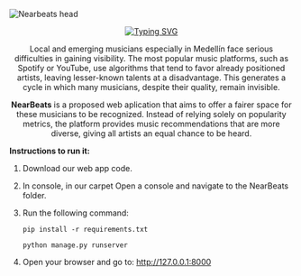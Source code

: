 ![Nearbeats head](https://github.com/user-attachments/assets/40f98b1c-3900-4a1f-8906-f0ee931090b9)



<div align="center">
  
[![Typing SVG](https://readme-typing-svg.demolab.com?font=Dancing+Script&size=30&pause=1000&center=true&vCenter=true&width=435&lines=Project+Description)](https://git.io/typing-svg)

Local and emerging musicians especially in Medellín face serious difficulties in gaining visibility. The most popular music platforms, such as Spotify or YouTube, use algorithms that tend to favor already positioned artists, leaving lesser-known talents at a disadvantage. This generates a cycle in which many musicians, despite their quality, remain invisible.


**NearBeats** is a proposed web aplication that aims to offer a fairer space for these musicians to be recognized. Instead of relying solely on popularity metrics, the platform provides music recommendations that are more diverse, giving all artists an equal chance to be heard.
</div>

**Instructions to run it:**
1. Download our web app code.
2. In console, in our carpet Open a console and navigate to the NearBeats folder.
3. Run the following command:</br>
   ```
   pip install -r requirements.txt
   ```
   ```
   python manage.py runserver
   ```

5. Open your browser and go to: http://127.0.0.1:8000
